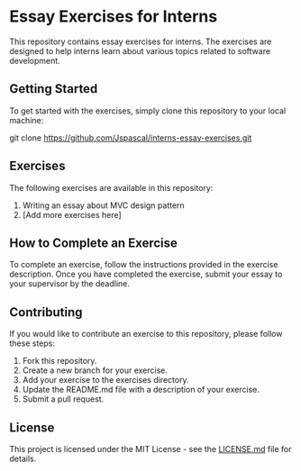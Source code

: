 # Essay Exercises for Interns

This repository contains essay exercises for interns. The exercises are designed to help interns learn about various topics related to software development.

## Getting Started

To get started with the exercises, simply clone this repository to your local machine:


git clone https://github.com/Jspascal/interns-essay-exercises.git


## Exercises

The following exercises are available in this repository:

1. Writing an essay about MVC design pattern
2. [Add more exercises here]

## How to Complete an Exercise

To complete an exercise, follow the instructions provided in the exercise description. Once you have completed the exercise, submit your essay to your supervisor by the deadline.

## Contributing

If you would like to contribute an exercise to this repository, please follow these steps:

1. Fork this repository.
2. Create a new branch for your exercise.
3. Add your exercise to the exercises directory.
4. Update the README.md file with a description of your exercise.
5. Submit a pull request.

## License

This project is licensed under the MIT License - see the [LICENSE.md](LICENSE.md) file for details.
